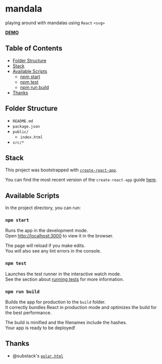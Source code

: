 # mandala

playing around with mandalas using `React` `<svg>`

[**DEMO**](https://ahdinosaur.github.io/mandala/)

## Table of Contents

- [Folder Structure](#folder-structure)
- [Stack](#stack)
- [Available Scripts](#available-scripts)
  - [npm start](#npm-start)
  - [npm test](#npm-test)
  - [npm run build](#npm-run-build)
- [Thanks](#thanks)

## Folder Structure

- `README.md`
- `package.json`
- `public/`
  - `index.html`
- `src/*`

## Stack

This project was bootstrapped with [`create-react-app`](https://github.com/facebookincubator/create-react-app).

You can find the most recent version of the `create-react-app` guide [here](https://github.com/facebookincubator/create-react-app/blob/master/packages/react-scripts/template/README.md).

## Available Scripts

In the project directory, you can run:

### `npm start`

Runs the app in the development mode.<br>
Open [http://localhost:3000](http://localhost:3000) to view it in the browser.

The page will reload if you make edits.<br>
You will also see any lint errors in the console.

### `npm test`

Launches the test runner in the interactive watch mode.<br>
See the section about [running tests](#running-tests) for more information.

### `npm run build`

Builds the app for production to the `build` folder.<br>
It correctly bundles React in production mode and optimizes the build for the best performance.

The build is minified and the filenames include the hashes.<br>
Your app is ready to be deployed!

## Thanks

- @substack's [`polar.html`](https://substack.neocities.org/polar.html#cmV0dXJuIChEYXRlLm5vdygpLzEyZTEyLTMpLU1hdGguc2luKHgqRGF0ZS5ub3coKS8xMmUzLzIpKzI=)
